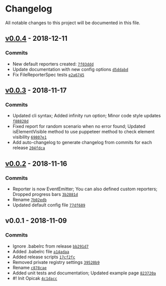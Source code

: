 # Changelog

All notable changes to this project will be documented in this file.

## [v0.0.4](https://github.com/seznam/qape/compare/v0.0.3...v0.0.4) - 2018-12-11

### Commits

- New default reporters created: [`7f03ddd`](https://github.com/seznam/qape/commit/7f03ddd50e8d05f4529087eb5f7eaa04fc357f07)
- Update documentation with new config options [`d5ddabd`](https://github.com/seznam/qape/commit/d5ddabd976f746a7ffd8676fd3135080c14bb627)
- Fix FileReporterSpec tests [`e2a6745`](https://github.com/seznam/qape/commit/e2a674530dc74e11e685fdb92646f65f274ac466)

## [v0.0.3](https://github.com/seznam/qape/compare/v0.0.2...v0.0.3) - 2018-11-17

### Commits

- Updated cli syntax; Added infinity run option; Minor code style updates [`f88828d`](https://github.com/seznam/qape/commit/f88828d992aebe4be566e4e6da41e5e5c92a7879)
- Fixed report for random scenario when no error found; Updated isElementVisible method to use puppeteer method to check element visibility [`69807e1`](https://github.com/seznam/qape/commit/69807e17df2e83573febc63fa87b2461cd2db211)
- Add auto-changelog to generate changelog from commits for each release [`204fdca`](https://github.com/seznam/qape/commit/204fdca1ff18abc093724ff5950f4ed98c5f4618)

## [v0.0.2](https://github.com/seznam/qape/compare/v0.0.1...v0.0.2) - 2018-11-16

### Commits

- Reporter is now EventEmitter; You can also defined custom reporters; Dropped progress bars [`3b2881d`](https://github.com/seznam/qape/commit/3b2881d5558de1c4b4181340e1fb8d93c5961d8e)
- Rename [`7b02edb`](https://github.com/seznam/qape/commit/7b02edb50d7f86e80577c7003d4d9df8336eadd0)
- Updated default config file [`77df689`](https://github.com/seznam/qape/commit/77df689506bb2eb58a13517cde27795eb706604a)

## v0.0.1 - 2018-11-09

### Commits

- Ignore .babelrc from release [`bb291d7`](https://github.com/seznam/qape/commit/bb291d7a65e39702a59d5b4bceb9e70789c0a58e)
- Added .babelrc file [`a14adaa`](https://github.com/seznam/qape/commit/a14adaaf249307ef901b9f356f594345ecb17352)
- Added release scripts [`17cf2fc`](https://github.com/seznam/qape/commit/17cf2fc7725b13bad535da2bc7bc527ceb25cb0f)
- Removed private registry settings [`39520b9`](https://github.com/seznam/qape/commit/39520b9c75053c49affcd27b1bb19a06228cbad2)
- Rename [`c878cae`](https://github.com/seznam/qape/commit/c878cae74109e8b565c32a805169fec555836301)
- Added unit tests and documentation; Updated example page [`823720a`](https://github.com/seznam/qape/commit/823720aef7d1f533744e15f386ea06b71b4a0981)
- #! Init Opicak [`4c1dacc`](https://github.com/seznam/qape/commit/4c1dacc53746376bcb25a3d5638fb1d360d5c95a)
